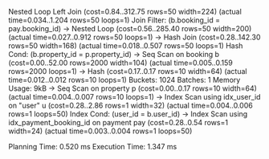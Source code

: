 
Nested Loop Left Join  (cost=0.84..312.75 rows=50 width=224) (actual time=0.034..1.204 rows=50 loops=1)
  Join Filter: (b.booking_id = pay.booking_id)
  -> Nested Loop  (cost=0.56..285.40 rows=50 width=200) (actual time=0.027..0.912 rows=50 loops=1)
        -> Hash Join  (cost=0.28..142.30 rows=50 width=168) (actual time=0.018..0.507 rows=50 loops=1)
             Hash Cond: (b.property_id = p.property_id)
             -> Seq Scan on booking b  (cost=0.00..52.00 rows=2000 width=104) (actual time=0.005..0.159 rows=2000 loops=1)
             -> Hash  (cost=0.17..0.17 rows=10 width=64) (actual time=0.012..0.012 rows=10 loops=1)
                  Buckets: 1024  Batches: 1  Memory Usage: 9kB
                  -> Seq Scan on property p  (cost=0.00..0.17 rows=10 width=64) (actual time=0.004..0.007 rows=10 loops=1)
        -> Index Scan using idx_user_id on "user" u  (cost=0.28..2.86 rows=1 width=32) (actual time=0.004..0.006 rows=1 loops=50)
              Index Cond: (user_id = b.user_id)
  -> Index Scan using idx_payment_booking_id on payment pay  (cost=0.28..0.54 rows=1 width=24) (actual time=0.003..0.004 rows=1 loops=50)

Planning Time: 0.520 ms
Execution Time: 1.347 ms



